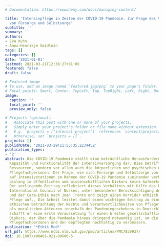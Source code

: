 ```yaml
---
# Documentation: https://wowchemy.com/docs/managing-content/

title: 'Intensivpflege in Zeiten der COVID-19 Pandemie: Zur Frage des Verhältnisses
  von Fürsorge und Selbstsorge'
subtitle: ''
summary: ''
authors:
- Eva Kuhn
- Anna-Henrikje Seidlein
tags: []
categories: []
date: '2021-01-01'
lastmod: 2021-03-21T12:36:27+01:00
featured: false
draft: false

# Featured image
# To use, add an image named `featured.jpg/png` to your page's folder.
# Focal points: Smart, Center, TopLeft, Top, TopRight, Left, Right, BottomLeft, Bottom, BottomRight.
image:
  caption: ''
  focal_point: ''
  preview_only: false

# Projects (optional).
#   Associate this post with one or more of your projects.
#   Simply enter your project's folder or file name without extension.
#   E.g. `projects = ["internal-project"]` references `content/project/deep-learning/index.md`.
#   Otherwise, set `projects = []`.
projects: []
publishDate: '2021-03-29T11:55:35.223445Z'
publication_types:
- '2'
abstract: Die COVID-19 Pandemie stellt eine beträchtliche Herausforderung für die
  Kapazität und Funktionalität der Intensivversorgung dar. Dies betrifft nicht nur
  Ressourcen, sondern vor allem auch die körperlichen und psychischen Grenzen von
  Pflegefachpersonen. Der Frage, wie sich Fürsorge und Selbstsorge von Pflegefachpersonen
  auf Intensivstationen im Rahmen der COVID-19 Pandemie zueinander verhalten, wurde
  bislang im öffentlichen und wissenschaftlichen Diskurs keine Aufmerksamkeit geschenkt.
  Der vorliegende Beitrag reflektiert dieses Verhältnis mit Hilfe des Ethikkodex des
  International Council of Nurses, unter besonderer Berücksichtigung der Prinzipienethik
  und der Care-Ethik nach Joan Tronto und zeigt einen Korridor ethisch vertretbarer
  Pflege auf., Die Arbeit leistet damit einen wichtigen Beitrag zu einer differenzierten
  ethischen Betrachtung der Rechte und Verantwortlichkeiten von Pflegefachpersonen
  als moralischen Akteuren innerhalb des Pandemiegeschehens in Deutschland. Damit
  schafft er eine erste Voraussetzung für einen breiten gesellschaftlichen und politischen
  Diskurs, der über die Pandemie hinaus dringend notwendig ist, um die Situation der
  Pflegefachpersonen und der Gepflegten nachhaltig zu verbessern.
publication: '*Ethik Med*'
url_pdf: https://www.ncbi.nlm.nih.gov/pmc/articles/PMC7839937/
doi: 10.1007/s00481-021-00606-5
---
```

